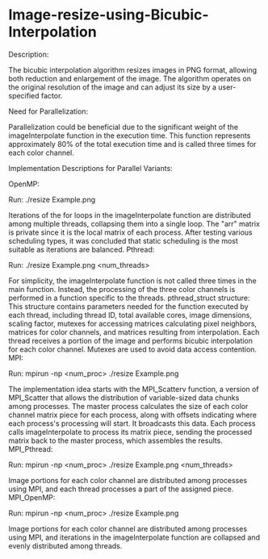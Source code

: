 # Image-resize-using-Bicubic-Interpolation

Description:

The bicubic interpolation algorithm resizes images in PNG format, allowing both reduction and enlargement of the image. The algorithm operates on the original resolution of the image and can adjust its size by a user-specified factor.

Need for Parallelization:

Parallelization could be beneficial due to the significant weight of the imageInterpolate function in the execution time. This function represents approximately 80% of the total execution time and is called three times for each color channel.

Implementation Descriptions for Parallel Variants:

OpenMP:

Run: ./resize Example.png <factor>

Iterations of the for loops in the imageInterpolate function are distributed among multiple threads, collapsing them into a single loop.
The "arr" matrix is private since it is the local matrix of each process.
After testing various scheduling types, it was concluded that static scheduling is the most suitable as iterations are balanced.
Pthread:

Run: ./resize Example.png <factor> <num_threads>

For simplicity, the imageInterpolate function is not called three times in the main function. Instead, the processing of the three color channels is performed in a function specific to the threads.
pthread_struct structure: This structure contains parameters needed for the function executed by each thread, including thread ID, total available cores, image dimensions, scaling factor, mutexes for accessing matrices calculating pixel neighbors, matrices for color channels, and matrices resulting from interpolation.
Each thread receives a portion of the image and performs bicubic interpolation for each color channel. Mutexes are used to avoid data access contention.
MPI:

Run: mpirun -np <num_proc> ./resize Example.png <factor>

The implementation idea starts with the MPI_Scatterv function, a version of MPI_Scatter that allows the distribution of variable-sized data chunks among processes.
The master process calculates the size of each color channel matrix piece for each process, along with offsets indicating where each process's processing will start. It broadcasts this data.
Each process calls imageInterpolate to process its matrix piece, sending the processed matrix back to the master process, which assembles the results.
MPI_Pthread:

Run: mpirun -np <num_proc> ./resize Example.png <factor> <num_threads>

Image portions for each color channel are distributed among processes using MPI, and each thread processes a part of the assigned piece.
MPI_OpenMP:

Run: mpirun -np <num_proc> ./resize Example.png <factor>

Image portions for each color channel are distributed among processes using MPI, and iterations in the imageInterpolate function are collapsed and evenly distributed among threads.





